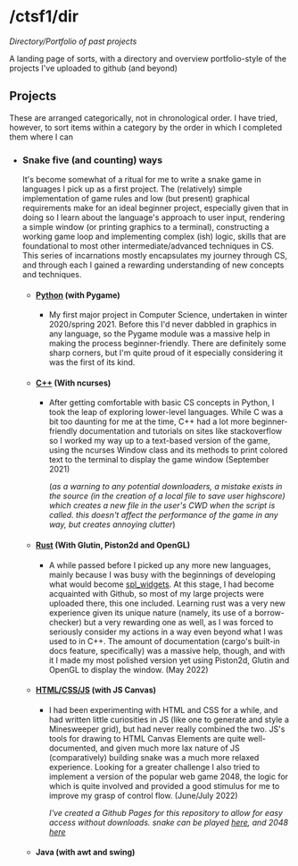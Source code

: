 # /ctsf1/dir
_Directory/Portfolio of past projects_

A landing page of sorts, with a directory and overview portfolio-style of the projects I've uploaded to github (and beyond)

## Projects

These are arranged categorically, not in chronological order. I have tried, however, to sort items within a category by the order in which I completed them where I can

- ### Snake five (and counting) ways
    It's become somewhat of a ritual for me to write a snake game in languages I pick up as a first project. The (relatively) simple implementation of game rules and low (but present) graphical requirements make for an ideal beginner project, especially given that in doing so I learn about the language's approach to user input, rendering a simple window (or printing graphics to a terminal), constructing a working game loop and implementing complex (ish) logic, skills that are foundational to most other intermediate/advanced techniques in CS. This series of incarnations mostly encapsulates my journey through CS, and through each I gained a rewarding understanding of new concepts and techniques.

    - #### [Python](/snake_5_ways/Python) (with Pygame)
        - My first major project in Computer Science, undertaken in winter 2020/spring 2021. Before this I'd never dabbled in graphics in any language, so the Pygame module was a massive help in making the process beginner-friendly. There are definitely some sharp corners, but I'm quite proud of it especially considering it was the first of its kind.

    - #### [C++](/snake_5_ways/C++) (With ncurses)
        - After getting comfortable with basic CS concepts in Python, I took the leap of exploring lower-level languages. While C was a bit too daunting for me at the time, C++ had a lot more beginner-friendly documentation and tutorials on sites like stackoverflow so I worked my way up to a text-based version of the game, using the ncurses Window class and its methods to print colored text to the terminal to display the game window (September 2021)

            (_as a warning to any potential downloaders, a mistake exists in the source (in the creation of a local file to save user highscore) which creates a new file in the user's CWD when the script is called. this doesn't affect the performance of the game in any way, but creates annoying clutter_)

    - #### [Rust](https://github.com/ctsf1/rust-snake) (With Glutin, Piston2d and OpenGL)
        - A while passed before I picked up any more new languages, mainly because I was busy with the beginnings of developing what would become [spl_widgets](). At this stage, I had become acquainted with Github, so most of my large projects were uploaded there, this one included. Learning rust was a very new experience given its unique nature (namely, its use of a borrow-checker) but a very rewarding one as well, as I was forced to seriously consider my actions in a way even beyond what I was used to in C++. The amount of documentation (cargo's built-in docs feature, specifically) was a massive help, though, and with it I made my most polished version yet using Piston2d, Glutin and OpenGL to display the window. (May 2022)

    - #### [HTML/CSS/JS](https://github.com/ctsf1/canvas_games) (with JS Canvas)
        - I had been experimenting with HTML and CSS for a while, and had written little curiosities in JS (like one to generate and style a Minesweeper grid), but had never really combined the two. JS's tools for drawing to HTML Canvas Elements are quite well-documented, and given much more lax nature of JS (comparatively) building snake was a much more relaxed experience. Looking for a greater challenge I also tried to implement a version of the popular web game 2048, the logic for which is quite involved and provided a good stimulus for me to improve my grasp of control flow. (June/July 2022)

            _I've created a Github Pages for this repository to allow for easy access without downloads. snake can be played [here](https://ctsf1.github.io/canvas_games/snake/snake.html), and 2048 [here](https://ctsf1.github.io/canvas_games/2048/2048.html)_

    - #### Java (with awt and swing)
